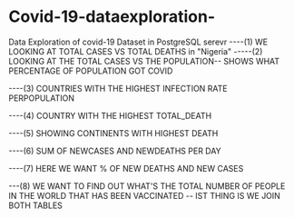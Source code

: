 # Covid-19-dataexploration-
Data Exploration of covid-19 Dataset in PostgreSQL serevr
----(1) WE LOOKING AT TOTAL CASES VS TOTAL DEATHS in "Nigeria" 
-----(2) LOOKING AT THE TOTAL CASES VS THE POPULATION-- SHOWS WHAT PERCENTAGE OF POPULATION GOT COVID


----(3) COUNTRIES WITH THE HIGHEST INFECTION RATE PERPOPULATION   


----(4) COUNTRY WITH THE HIGHEST TOTAL_DEATH



----(5) SHOWING CONTINENTS WITH HIGHEST DEATH 


----(6) SUM OF NEWCASES AND NEWDEATHS PER DAY


----(7) HERE WE WANT % OF NEW DEATHS AND NEW CASES 



---(8) WE WANT TO FIND OUT WHAT'S THE TOTAL NUMBER OF PEOPLE IN THE WORLD THAT HAS BEEN VACCINATED -- IST THING IS WE JOIN BOTH TABLES 



